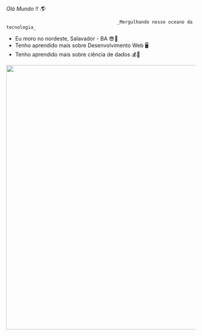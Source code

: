 
## 

_Olá Mundo !! 🌎_

                                             _Mergulhando nesse oceano da tecnologia_
                                             

-   Eu moro no nordeste, Salavador - BA 😎🌅
-   Tenho aprendido mais sobre Desenvolvimento Web 🖥️                                  
-   Tenho aprendido mais sobre ciência de dados 💰🧁

<div align="center">
<img src="https://desblogada.files.wordpress.com/2021/05/kaka-cordovil-java-developer-2.gif" width="700px" />
</div>
